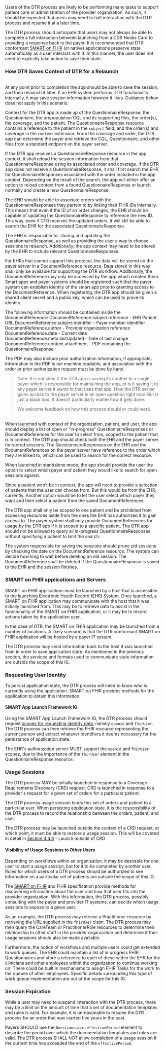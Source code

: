 Users of the DTR process are likely to be performing many tasks to support patient care or administration of the provider organization. As such, it should be expected that users may need to halt interaction with the DTR process and resume it at a later time.

The DTR process should anticipate that users may not always be able to complete a full interaction between launching from a CDS Hooks Card to providing a response back to the payer. It is recommended that DTR conformant [SMART on FHIR](http://hl7.org/fhir/smart-app-launch) (or native) applications preserve state automatically as a user interacts with it. In this manner, the user does not need to explicitly take action to save their state.

### How DTR Saves Context of DTR for a Relaunch

<br>
At any point prior to completion the app should be able to save the session, and then relaunch it later. If an EHR system performs DTR functionality internally, it may save session information however it likes. Guidance below does not apply in this scenario. 

Context for the DTR app is made up of the QuestionnaireResponse, the Questionnaire, the prepopulation CQL and its supporting files, the order(s), the coverage, and the patient. The QuestionnaireResponse resource contains a reference to the patient in the `subject` field, and the order(s) and coverage in the `context` extension. From the coverage and order, the DTR app can determine the payer and retrieve the CQL, Questionnaire, and other files from a standard endpoint on the payer server.  

If the DTR app receives a QuestionnaireResponse resource in the app context, it shall reload the session information from that QuestionnaireResponse using its associated order and coverage.  If the DTR app does not receive a QuestionnaireResponse, it shall first search the EHR for QuestionnaireResponses associated with the order included in the app context.  Depending on the result of the search, the app will either offer an option to reload context from a found QuestionnaireResponse or launch normally and create a new QuestionnaireResponse.

The EHR should be able to associate orders with the QuestionnaireResponses they pertain to by linking their FHIR IDs internally. This means that even if the ID of an order changes, the EHR should be capable of updating the QuestionnaireResponse to reference the new ID. This way, even if DTR receives the updated orders, it will still be able to search the EHR for the associated QuestionnaireResponse.  

The EHR is responsible for storing and updating the QuestionnaireResponse, as well as providing the user a way to choose sessions to relaunch. Additionally, the app context may need to be altered by the EHR to include relevant QuestionnaireResponses.  

For EHRs that cannot support this protocol, the data will be stored on the payer server in a DocumentReference resource. Data stored in this way shall only be available for supporting the DTR workflow. Additionally, the DocumentReference may only be accessed by the app which created them. Smart apps and payer systems should be registered such that the payer system can establish identity of the smart app prior to granting access to the DocumentReference. When registering, the DTR app should be given a shared client secret and a public key, which can be used to prove its identity.

The following information should be contained inside the DocumentReference: 
    DocumentReference.subject.reference -         EHR Patient URL
    DocumentReference.subject.identifier -        Payer member identifier
    DocumentReference.author -                    Provider organization reference
    DocumentReference.date -                      Current date
    DocumentReference.meta.lastUpdated -          Date of last change
    DocumentReference.content.attachment -        PDF containing the QuestionnaireResponse 

The PDF may also include prior authorization information, if appropriate. Information in the PDF is not machine readable, and association with the order or prior authorization request must be done by hand. 

<blockquote class="stu-note">
<p>
Note: It is not clear if the DTR app is saving its context to a single payer which is responsible for maintaining the app, or is it saving it to any payer server it wants to that uses that app. How the DTR server gains access to the payer server is an open question right now. But is just a black box. It doesn’t particularly matter how it gets done. 

We welcome feedback on how this process should or could work.</p>
</blockquote>
<br>
When launched with context of the organization, patient, and user, the app should display a list of open or “in-progress” QuestionnaireResponses or DocumentReferences for the user to select from, scoped to the patient that is in context. The DTR app should check both the EHR and the payer server for stored sessions.  The QuestionnaireResponses on the EHR and the DocumentReferences on the payer server have reference to the order which they are linked to, which can be used to search for the correct resource.  

When launched in standalone mode, the app should provide the user the option to select which payer and patient they would like to search for open sessions against.   

Since a patient won’t be in context, the app will need to provide a selection of patients that the user can choose from. But this would be from the EHR, currently. Another option would be to let the user select which payer they want and then select a patient from the saved DocumentReferences.
 
The DTR app shall only be scoped to one patient and be prohibited from accessing resources aside from the ones the EHR has authorized it to gain access to. The payer system shall only provide DocumentReferences for usage by the DTR app if it is scoped to a specific patient. The DTR app should not be allowed to query all in-progress QuestionnaireResponses without specifying a patient to limit the search.  

The system responsible for saving the sessions should prune old sessions by checking the date on the DocumentReference resource. The system can decide how long to wait before deleting an old session. The DocumentReference shall be deleted if the QuestionnaireResponse is saved to the EHR and the session finishes. 

### SMART on FHIR applications and Servers
SMART on FHIR applications must be launched by a host that is accessible to the launching Electronic Health Record (EHR) System. Once launched, a SMART on FHIR application may communicate with the host that it was initially launched from. This may be to retrieve data to assist in the functionality of the SMART on FHIR application, or it may be to record actions taken by the application user.

In the case of DTR, the SMART on FHIR application may be launched from a number of locations. A likely scenario is that the DTR conformant SMART on FHIR application will be hosted by a payer IT system.

The DTR process may send information back to the host it was launched from in order to save application state. As mentioned in the previous section, the services and formats used to communicate state information are outside the scope of this IG.   

### Requesting User Identity
To persist application state, the DTR process will need to know who is currently using the application. SMART on FHIR provides methods for the application to obtain this information.

#### SMART App Launch Framework IG
Using the SMART App Launch Framework IG, the DTR process should request [scopes for requesting identity data](http://hl7.org/fhir/smart-app-launch/scopes-and-launch-context/index.html#scopes-for-requesting-identity-data), namely `openid` and `fhirUser`. The DTR process can then retrieve the FHIR resource representing the current person and extract whatever identifiers it deems necessary for the persistance of application state.

The EHR's authorization server MUST support the `openid` and `fhirUser` scopes, due to the importance of the `fhirUser` element in the QuestionnaireResponse resource.

### Usage Sessions
The DTR process MAY be initially launched in response to a Coverage Requirements Discovery (CRD) request. CRD is launched in response to a provider's request for a given set of orders for a particular patient.

The DTR process usage session binds this set of orders and patient to a particular user. When persisting application state, it is the responsibility of the DTR process to record the relationship between the orders, patient, and user.

The DTR process may be launched outside the context of a CRD request, at which point, it must be able to restore a usage session. This will be covered in detail in [Section 4.4.8](specification__behaviors__launch_outside_of_CRD.html) - Launch outside of CRD

#### Visibility of Usage Sessions to Other Users
Depending on workflows within an organization, it may be desirable for one user to start a usage session, but for it to be completed by another user. Rules for which users of a DTR process should be authorized to see information on a particular set of patients are outside the scope of this IG.
 
The [SMART on FHIR](http://hl7.org/fhir/smart-app-launch) and FHIR specification provide methods for discovering information about the user and how that user fits into the provider organization. With this information, the DTR process, possibly consulting with the payer and provider IT systems, can decide which usage sessions to expose to a given user.

As an example, the DTR process may retrieve a Practitioner resource by retrieving the URL supplied in the `fhirUser` claim. The DTR process may then query the CareTeam or PractitionerRole resources to determine their relationship to other staff in the provider organization and determine if their usage sessions should also be made available.

Furthermore, the notion of workflows and multiple users could get extended to work queues. The EHR could maintain a list of in progress FHIR Questionnaires and store a reference to each of these within the EHR for the clinicians and other employees within the organization to continue working on. There could be built in mechanisms to assign FHIR Tasks for the work to the queues of other employees. Specific details surrounding this type of work queue implementation are out of the scope for this IG.

### Session Expiration
While a user may need to suspend interaction with the DTR process, there may be a limit on the amount of time that a set of documentation templates and rules is valid. For example, it is unreasonable to resume the DTR process for an order that was started five years in the past.

Payers SHOULD use the `Questionnaire.effectivePeriod` element to describe the period over which the documentation templates and rules are valid. The DTR process SHALL NOT allow completion of a usage session if the current time has exceeded the end of the `effectivePeriod`.